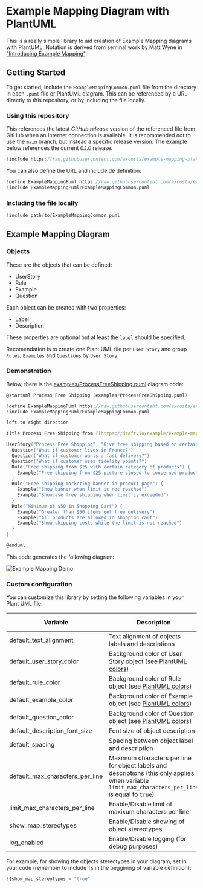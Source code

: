 # Example Mapping Diagram with PlantUML

This is a really simple library to aid creation of Example Mapping diagrams with PlantUML. Notation is derived from seminal work by Matt Wyne in ["Introducing Example Mapping"](https://cucumber.io/blog/bdd/example-mapping-introduction).

## Getting Started

To get started, include the `ExampleMappingCommon.puml` file from the directory in each `.puml` file or PlantUML diagram. This can be referenced by a URL directly to this repository, or by including the file locally.

### Using this repository

This references the latest _GitHub release_ version of the referenced file from GitHub when an Internet connection is available. It is recommended _not_ to use the `main` branch, but instead a specific release version. The example below references the current _0.1.0_ release.

```c
!include https://raw.githubusercontent.com/axcosta/example-mapping-plantuml-library/0.1.0/ExampleMappingCommon.puml
```

You can also define the URL and include de definition:

```c
!define ExampleMappingPuml https://raw.githubusercontent.com/axcosta/example-mapping-plantuml-library/0.1.0
!include ExampleMappingPuml/ExampleMappingCommon.puml
```

### Including the file locally

```c
!include path/to/ExampleMappingCommon.puml
```

## Example Mapping Diagram

### Objects

These are the objects that can be defined:

- UserStory
- Rule
- Example
- Question

Each object can be created with two properties:

- Label
- Description

These properties are optional but at least the `label` should be specified.

Recomendation is to create one Plant UML file per `User Story` and group `Rules`, `Examples` and `Questions` by `User Story`.

### Demonstration

Below, there is the [examples/ProcessFreeShipping.puml](examples/ProcessFreeShipping.puml) diagram code:

```c
@startuml Process Free Shipping (examples/ProcessFreeShipping.puml) 

!define ExampleMappingPuml https://raw.githubusercontent.com/axcosta/example-mapping-plantuml-library/main/ExampleMappingCommon.puml
!include ExampleMappingPuml/ExampleMappingCommon.puml

left to right direction

title Process Free Shipping from [[https://draft.io/example/example-mapping]]

UserStory("Process Free Shipping", "Give free shipping based on certain conditions") {
  Question("What if customer lives in France?")
  Question("What if customer wants a fast delivery?")
  Question("What if customer uses fidelity points?")
  Rule("Free shipping from $25 with certain category of products") {
    Example("Free shipping from $25 picture closed to concerned products")
  }
  Rule("Free shipping marketing banner in product page") {
    Example("Show banner when limit is not reached")
    Example("Showcase free shipping when limit is exceeded")
  }
  Rule("Minimum of $50 in Shopping Cart") {
    Example("Greater than $50 items get free delivery")
    Example("All products are allowed in shopping cart")
    Example("Show shipping costs while the limit is not reached")
  }    
}

@enduml
```

This code generates the following diagram:

![Example Mapping Demo](http://www.plantuml.com/plantuml/proxy?idx=0&src=https://raw.githubusercontent.com/axcosta/example-mapping-plantuml-library/main/examples/ProcessFreeShipping.puml)

### Custom configuration

You can customize this library by setting the following variables in your Plant UML file:

| Variable | Description | Default value
| ---------|-------------|----------
| default_text_alignment | Text alignment of objects labels and descriptions | `left`
| default_user_story_color | Background color of User Story object (see [PlantUML colors](https://plantuml.com/color>)) | `Business`
| default_rule_color | Background color of Rule object (see [PlantUML colors](https://plantuml.com/color>))| `LightBlue`
| default_example_color | Background color of Example object (see [PlantUML colors](https://plantuml.com/color>))| `YellowGreen`
| default_question_color | Background color of Question object (see [PlantUML colors](https://plantuml.com/color>)) | `LightPink`
| default_description_font_size | Font size of object description | `12`
| default_spacing | Spacing between object label and description | `"\n\n"`
| default_max_characters_per_line | Maximum characters per line for object labels and descriptions (this only applies when variable `limit_max_characters_per_line` is equal to `true`) | `30`
| limit_max_characters_per_line | Enable/Disable limit of maxixum characters per line | `"true"`
| show_map_stereotypes | Enable/Disable showing of object stereotypes | `"false"`
| log_enabled | Enable/Disable logging (for debug purposes) | `"false"`

For example, for showing the objects stereotypes in your diagram, set in your code (remember to include `!$` in the beggining of variable definition):

```c
!$show_map_stereotypes = "true"
```
